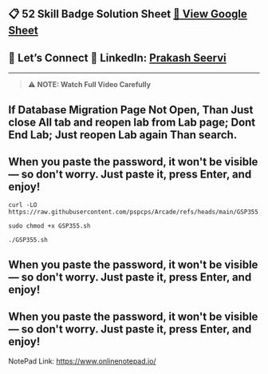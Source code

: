 
## 📋 52 Skill Badge Solution Sheet [📄 View Google Sheet](https://docs.google.com/spreadsheets/d/1UY1yh_xCRGealyBqSAejjkBSdgjqEj5M_XIQmveGJnU/edit?gid=0#gid=0)


## 🔗 Let’s Connect 👤 **LinkedIn**: [Prakash Seervi](https://www.linkedin.com/in/prakashseervi63/)


---

> ⚠️ **NOTE: Watch Full Video Carefully**



## If Database Migration Page Not Open, Than Just close All tab and reopen lab from Lab page; Dont End Lab; Just reopen Lab again Than search. 

## When you paste the password, it won't be visible — so don't worry. Just paste it, press Enter, and enjoy!


```
curl -LO https://raw.githubusercontent.com/pspcps/Arcade/refs/heads/main/GSP355.sh

sudo chmod +x GSP355.sh

./GSP355.sh
```
## When you paste the password, it won't be visible — so don't worry. Just paste it, press Enter, and enjoy!
## When you paste the password, it won't be visible — so don't worry. Just paste it, press Enter, and enjoy!


NotePad Link: https://www.onlinenotepad.io/
